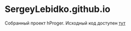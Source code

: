 # SergeyLebidko.github.io

Собранный проект hProger. Исходный код доступен [тут](https://github.com/SergeyLebidko/hungry_proger)

